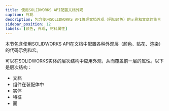 ```yaml
---
title: 使用SOLIDWORKS API配置文档外观
caption: 外观
description: 包含使用SOLIDWORKS API管理文档外观（例如颜色）的示例和文章的集合
sidebar_position: 12
labels: [颜色, 外观, 材料属性]
---
```

本节包含使用SOLIDWORKS API在文档中配置各种外观层（颜色、贴花、渲染）的代码示例和宏。

可以在SOLIDWORKS实体的层次结构中应用外观，从而覆盖前一层的属性。以下是层次结构：

* 文档
* 组件在装配体中
* 实体
* 特征
* 面